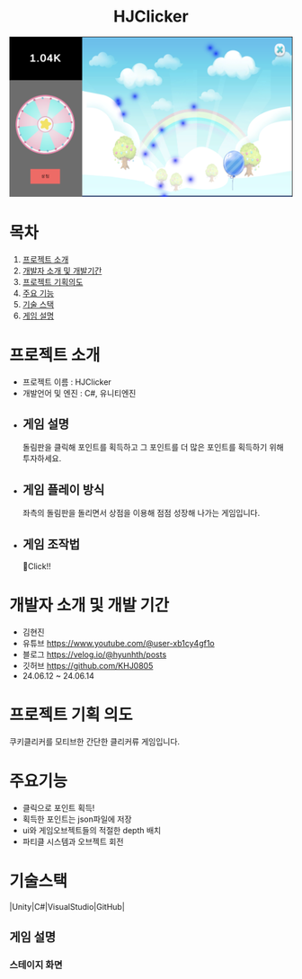 <div align="center"><h1> HJClicker</h1>
</div>

![intro5](https://github.com/KHJ0805/HJClicker/blob/main/PlayScene.png)


# 목차
1. [프로젝트 소개](#프로젝트-소개)
2. [개발자 소개 및 개발기간](#개발자소개-개발기간)
3. [프로젝트 기획의도](#프로젝트-기획의도)
4. [주요 기능](#주요기능)
5. [기술 스택](#기술스택)
6. [게임 설명](#게임설명)

# 프로젝트 소개
 - 프로젝트 이름 : HJClicker
 - 개발언어 및 엔진 : C#, 유니티엔진
 - ## 게임 설명
   돌림판을 클릭해 포인트를 획득하고 그 포인트를 더 많은 포인트를 획득하기 위해 투자하세요.
 - ## 게임 플레이 방식 
    좌측의 돌림판을 돌리면서 상점을 이용해 점점 성장해 나가는 게임입니다.
 - ## 게임 조작법 
     Click!!
   
# 개발자 소개 및 개발 기간
 - 김현진
 - 유튜브 <https://www.youtube.com/@user-xb1cy4gf1o>
 - 블로그 <https://velog.io/@hyunhth/posts>
 - 깃허브 <https://github.com/KHJ0805>
 - 24.06.12 ~ 24.06.14

# 프로젝트 기획 의도 
  쿠키클리커를 모티브한 간단한 클리커류 게임입니다.
# 주요기능
 - 클릭으로 포인트 획득!
 - 획득한 포인트는 json파일에 저장
 - ui와 게임오브젝트들의 적절한 depth 배치
 - 파티클 시스템과 오브젝트 회전

# 기술스택
|Unity|C#|VisualStudio|GitHub|

## 게임 설명
### 스테이지 화면
